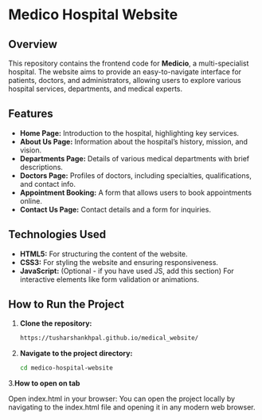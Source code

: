 # Medico Hospital Website

## Overview

This repository contains the frontend code for **Medicio**, a multi-specialist hospital. The website aims to provide an easy-to-navigate interface for patients, doctors, and administrators, allowing users to explore various hospital services, departments, and medical experts.

## Features

- **Home Page:** Introduction to the hospital, highlighting key services.
- **About Us Page:** Information about the hospital’s history, mission, and vision.
- **Departments Page:** Details of various medical departments with brief descriptions.
- **Doctors Page:** Profiles of doctors, including specialties, qualifications, and contact info.
- **Appointment Booking:** A form that allows users to book appointments online.
- **Contact Us Page:** Contact details and a form for inquiries.

## Technologies Used

- **HTML5:** For structuring the content of the website.
- **CSS3:** For styling the website and ensuring responsiveness.
- **JavaScript:** (Optional - if you have used JS, add this section) For interactive elements like form validation or animations.
  
## How to Run the Project

1. **Clone the repository:**
   ```bash
   https://tusharshankhpal.github.io/medical_website/
2. **Navigate to the project directory:**
   ```bash
   cd medico-hospital-website

   
3.**How to open on tab**


   Open index.html in your browser: You can open the project locally by navigating to the index.html file and opening it in any modern web browser.
